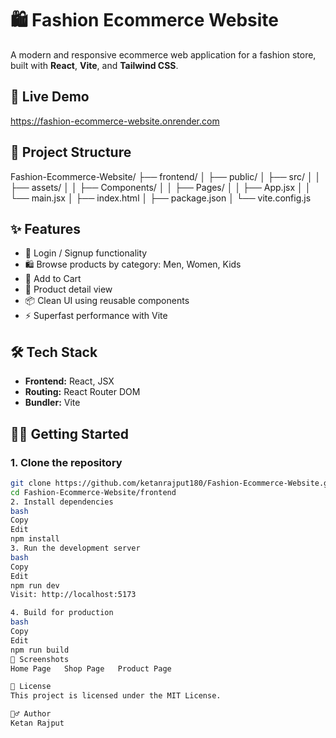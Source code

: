 # 🛍️ Fashion Ecommerce Website

A modern and responsive ecommerce web application for a fashion store, built with **React**, **Vite**, and **Tailwind CSS**.

## 🚀 Live Demo

https://fashion-ecommerce-website.onrender.com

## 📂 Project Structure

Fashion-Ecommerce-Website/
├── frontend/
│ ├── public/
│ ├── src/
│ │ ├── assets/
│ │ ├── Components/
│ │ ├── Pages/
│ │ ├── App.jsx
│ │ └── main.jsx
│ ├── index.html
│ ├── package.json
│ └── vite.config.js

## ✨ Features

- 🔐 Login / Signup functionality
- 🛍️ Browse products by category: Men, Women, Kids
- 🛒 Add to Cart
- 🔎 Product detail view
- 📦 Clean UI using reusable components
- ⚡ Superfast performance with Vite

## 🛠️ Tech Stack

- **Frontend:** React, JSX 
- **Routing:** React Router DOM
- **Bundler:** Vite

## 🧑‍💻 Getting Started

### 1. Clone the repository

```bash
git clone https://github.com/ketanrajput180/Fashion-Ecommerce-Website.git
cd Fashion-Ecommerce-Website/frontend
2. Install dependencies
bash
Copy
Edit
npm install
3. Run the development server
bash
Copy
Edit
npm run dev
Visit: http://localhost:5173

4. Build for production
bash
Copy
Edit
npm run build
📸 Screenshots
Home Page	Shop Page	Product Page

🧾 License
This project is licensed under the MIT License.

🙋‍♂️ Author
Ketan Rajput
 
